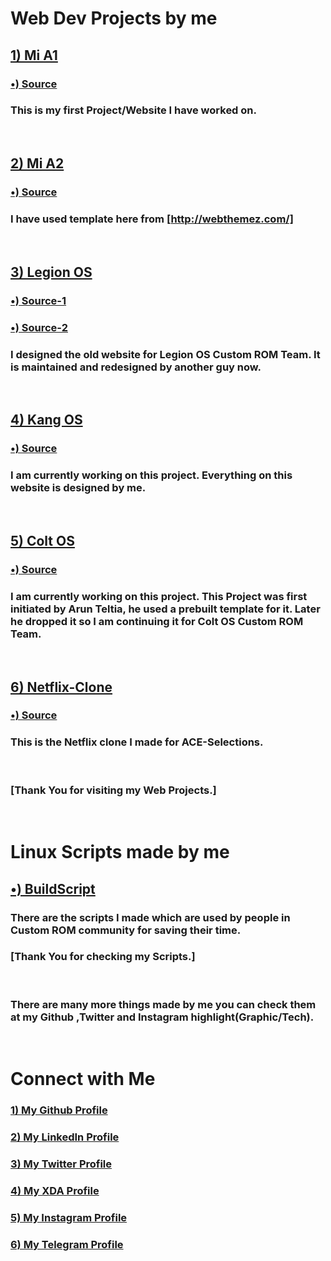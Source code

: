 # Web Dev Projects by me

## [1) Mi A1](https://nparashar150.me/mia1/)
### [&bull;) Source](https://github.com/nparashar150/mia1)
### This is my first Project/Website I have worked on.

<br>

## [2) Mi A2](https://nparashar150.me/mia2/)
### [&bull;) Source](https://github.com/nparashar150/mia2)
### I have used template here from [http://webthemez.com/]

<br>

## [3) Legion OS](https://legionos.org/)
### [&bull;) Source-1](https://github.com/nparashar150/website)
### [&bull;) Source-2](https://github.com/Project-LegionOS/Project-LegionOS.github.io)
### I designed the old website for Legion OS Custom ROM Team. It is maintained and redesigned by another guy now.

<br>

## [4) Kang OS](https://try.kangos.in/)
### [&bull;) Source](https://github.com/nparashar150/try.kangos.in)
### I am currently working on this project. Everything on this website is designed by me.

<br>

## [5) Colt OS](https://colt-enigma.github.io/)
### [&bull;) Source](https://github.com/Colt-Enigma/colt-enigma.github.io/)
### I am currently working on this project. This Project was first initiated by Arun Teltia, he used a prebuilt template for it. Later he dropped it so I am continuing it for Colt OS Custom ROM Team.

<br>

## [6) Netflix-Clone](http://nparashar150.me/netflix/)
### [&bull;) Source](https://github.com/nparashar150/netflix)
### This is the Netflix clone I made for ACE-Selections.

<br>

### [Thank You for visiting my Web Projects.]

<br>

# Linux Scripts made by me
## [&bull;) BuildScript](https://github.com/nparashar150/buildscript/)
### There are the scripts I made which are used by people in Custom ROM community for saving their time.
### [Thank You for checking my Scripts.]

<br>

### There are many more things made by me you can check them at my Github ,Twitter and Instagram highlight(Graphic/Tech).

<br>

# Connect with Me
### [1) My Github Profile](https://github.com/nparashar150)
### [2) My LinkedIn Profile](https://www.linkedin.com/in/naman-parashar-724610185/)
### [3) My Twitter Profile](https://twitter.com/nparashar150)
### [4) My XDA Profile](https://forum.xda-developers.com/m/nparashar150.9479430/)
### [5) My Instagram Profile](https://www.instagram.com/nparashar150_/)
### [6) My Telegram Profile](https://t.me/nparashar150)

<br>
